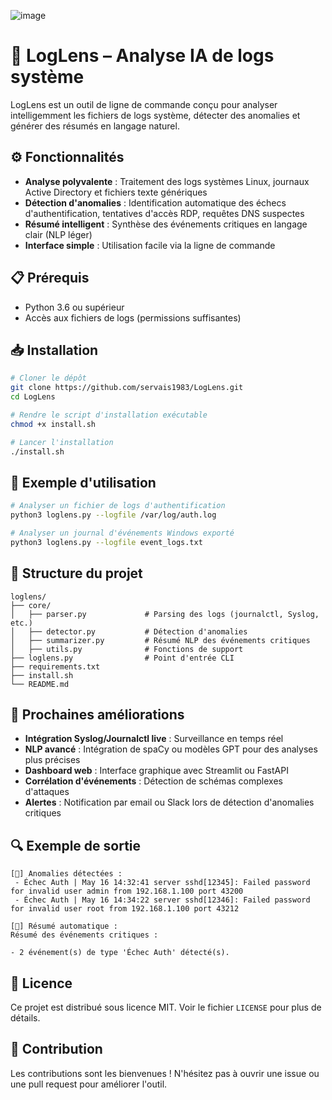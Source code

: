 ![image](https://github.com/user-attachments/assets/06259356-d2e7-4860-b44d-cee1cc05e3d0)


# 🧿 LogLens – Analyse IA de logs système

LogLens est un outil de ligne de commande conçu pour analyser intelligemment les fichiers de logs système, détecter des anomalies et générer des résumés en langage naturel.

## ⚙️ Fonctionnalités

- **Analyse polyvalente** : Traitement des logs systèmes Linux, journaux Active Directory et fichiers texte génériques
- **Détection d'anomalies** : Identification automatique des échecs d'authentification, tentatives d'accès RDP, requêtes DNS suspectes
- **Résumé intelligent** : Synthèse des événements critiques en langage clair (NLP léger)
- **Interface simple** : Utilisation facile via la ligne de commande

## 📋 Prérequis

- Python 3.6 ou supérieur
- Accès aux fichiers de logs (permissions suffisantes)

## 📥 Installation

```bash
# Cloner le dépôt
git clone https://github.com/servais1983/LogLens.git
cd LogLens

# Rendre le script d'installation exécutable
chmod +x install.sh

# Lancer l'installation
./install.sh
```

## 🚀 Exemple d'utilisation

```bash
# Analyser un fichier de logs d'authentification
python3 loglens.py --logfile /var/log/auth.log

# Analyser un journal d'événements Windows exporté
python3 loglens.py --logfile event_logs.txt 
```

## 📁 Structure du projet

```
loglens/
├── core/
│   ├── parser.py             # Parsing des logs (journalctl, Syslog, etc.)
│   ├── detector.py           # Détection d'anomalies
│   ├── summarizer.py         # Résumé NLP des événements critiques
│   ├── utils.py              # Fonctions de support
├── loglens.py                # Point d'entrée CLI
├── requirements.txt
├── install.sh
└── README.md
```

## 🧠 Prochaines améliorations

* **Intégration Syslog/Journalctl live** : Surveillance en temps réel
* **NLP avancé** : Intégration de spaCy ou modèles GPT pour des analyses plus précises
* **Dashboard web** : Interface graphique avec Streamlit ou FastAPI
* **Corrélation d'événements** : Détection de schémas complexes d'attaques
* **Alertes** : Notification par email ou Slack lors de détection d'anomalies critiques

## 🔍 Exemple de sortie

```
[🧿] Anomalies détectées :
 - Échec Auth | May 16 14:32:41 server sshd[12345]: Failed password for invalid user admin from 192.168.1.100 port 43200
 - Échec Auth | May 16 14:34:22 server sshd[12346]: Failed password for invalid user root from 192.168.1.100 port 43212

[🧠] Résumé automatique :
Résumé des événements critiques :

- 2 événement(s) de type 'Échec Auth' détecté(s).
```

## 📄 Licence

Ce projet est distribué sous licence MIT. Voir le fichier `LICENSE` pour plus de détails.

## 🤝 Contribution

Les contributions sont les bienvenues ! N'hésitez pas à ouvrir une issue ou une pull request pour améliorer l'outil.

